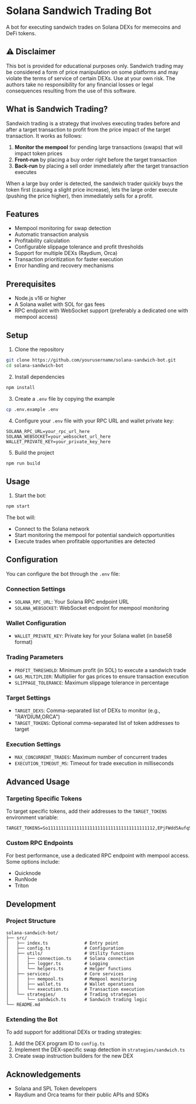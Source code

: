 # Solana Sandwich Trading Bot

A bot for executing sandwich trades on Solana DEXs for memecoins and DeFi tokens.

## ⚠️ Disclaimer

This bot is provided for educational purposes only. Sandwich trading may be considered a form of price manipulation on some platforms and may violate the terms of service of certain DEXs. Use at your own risk. The authors take no responsibility for any financial losses or legal consequences resulting from the use of this software.

## What is Sandwich Trading?

Sandwich trading is a strategy that involves executing trades before and after a target transaction to profit from the price impact of the target transaction. It works as follows:

1. **Monitor the mempool** for pending large transactions (swaps) that will impact token prices
2. **Front-run** by placing a buy order right before the target transaction
3. **Back-run** by placing a sell order immediately after the target transaction executes

When a large buy order is detected, the sandwich trader quickly buys the token first (causing a slight price increase), lets the large order execute (pushing the price higher), then immediately sells for a profit.

## Features

- Mempool monitoring for swap detection
- Automatic transaction analysis
- Profitability calculation
- Configurable slippage tolerance and profit thresholds
- Support for multiple DEXs (Raydium, Orca)
- Transaction prioritization for faster execution
- Error handling and recovery mechanisms

## Prerequisites

- Node.js v16 or higher
- A Solana wallet with SOL for gas fees
- RPC endpoint with WebSocket support (preferably a dedicated one with mempool access)

## Setup

1. Clone the repository

```bash
git clone https://github.com/yourusername/solana-sandwich-bot.git
cd solana-sandwich-bot
```

2. Install dependencies

```bash
npm install
```

3. Create a `.env` file by copying the example

```bash
cp .env.example .env
```

4. Configure your `.env` file with your RPC URL and wallet private key:

```
SOLANA_RPC_URL=your_rpc_url_here
SOLANA_WEBSOCKET=your_websocket_url_here
WALLET_PRIVATE_KEY=your_private_key_here
```

5. Build the project

```bash
npm run build
```

## Usage

1. Start the bot:

```bash
npm start
```

The bot will:
- Connect to the Solana network
- Start monitoring the mempool for potential sandwich opportunities
- Execute trades when profitable opportunities are detected

## Configuration

You can configure the bot through the `.env` file:

### Connection Settings
- `SOLANA_RPC_URL`: Your Solana RPC endpoint URL
- `SOLANA_WEBSOCKET`: WebSocket endpoint for mempool monitoring

### Wallet Configuration
- `WALLET_PRIVATE_KEY`: Private key for your Solana wallet (in base58 format)

### Trading Parameters
- `PROFIT_THRESHOLD`: Minimum profit (in SOL) to execute a sandwich trade
- `GAS_MULTIPLIER`: Multiplier for gas prices to ensure transaction execution
- `SLIPPAGE_TOLERANCE`: Maximum slippage tolerance in percentage

### Target Settings
- `TARGET_DEXS`: Comma-separated list of DEXs to monitor (e.g., "RAYDIUM,ORCA")
- `TARGET_TOKENS`: Optional comma-separated list of token addresses to target

### Execution Settings
- `MAX_CONCURRENT_TRADES`: Maximum number of concurrent trades
- `EXECUTION_TIMEOUT_MS`: Timeout for trade execution in milliseconds

## Advanced Usage

### Targeting Specific Tokens

To target specific tokens, add their addresses to the `TARGET_TOKENS` environment variable:

```
TARGET_TOKENS=So11111111111111111111111111111111111111112,EPjFWdd5AufqSSqeM2qN1xzybapC8G4wEGGkZwyTDt1v
```

### Custom RPC Endpoints

For best performance, use a dedicated RPC endpoint with mempool access. Some options include:
- Quicknode
- RunNode
- Triton

## Development

### Project Structure

```
solana-sandwich-bot/
├── src/
│   ├── index.ts              # Entry point
│   ├── config.ts             # Configuration
│   ├── utils/                # Utility functions
│   │   ├── connection.ts     # Solana connection
│   │   ├── logger.ts         # Logging
│   │   └── helpers.ts        # Helper functions
│   ├── services/             # Core services
│   │   ├── mempool.ts        # Mempool monitoring
│   │   ├── wallet.ts         # Wallet operations
│   │   └── execution.ts      # Transaction execution
│   └── strategies/           # Trading strategies
│       └── sandwich.ts       # Sandwich trading logic
└── README.md
```

### Extending the Bot

To add support for additional DEXs or trading strategies:

1. Add the DEX program ID to `config.ts`
2. Implement the DEX-specific swap detection in `strategies/sandwich.ts`
3. Create swap instruction builders for the new DEX

## Acknowledgements

- Solana and SPL Token developers
- Raydium and Orca teams for their public APIs and SDKs
